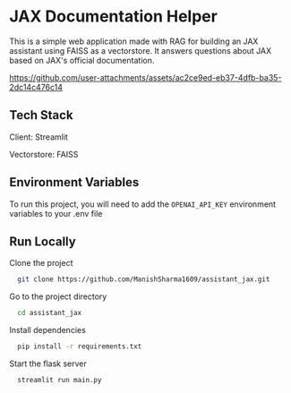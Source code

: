 # JAX Documentation Helper


This is a simple web application made with RAG for building an JAX assistant using FAISS as a vectorstore. It answers questions about JAX based on JAX's official documentation.



https://github.com/user-attachments/assets/ac2ce9ed-eb37-4dfb-ba35-2dc14c476c14




## Tech Stack
Client: Streamlit

Vectorstore: FAISS 

## Environment Variables

To run this project, you will need to add the `OPENAI_API_KEY` environment variables to your .env file


## Run Locally

Clone the project

```bash
  git clone https://github.com/ManishSharma1609/assistant_jax.git
```

Go to the project directory

```bash
  cd assistant_jax
```


Install dependencies

```bash
  pip install -r requirements.txt
```

Start the flask server

```bash
  streamlit run main.py
```
